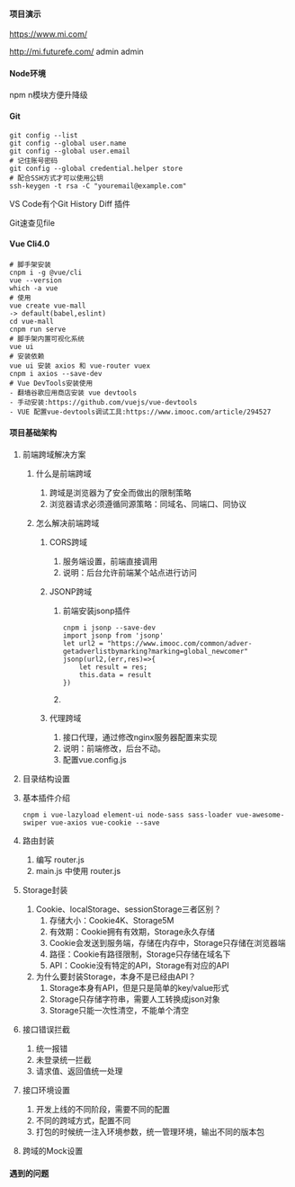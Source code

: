 #### 项目演示

 https://www.mi.com/

 http://mi.futurefe.com/   admin   admin

#### Node环境

npm n模块方便升降级

#### Git

```shell
git config --list
git config --global user.name
git config --global user.email
# 记住账号密码
git config --global credential.helper store
# 配合SSH方式才可以使用公钥
ssh-keygen -t rsa -C "youremail@example.com"
```

VS Code有个Git History Diff 插件

Git速查见file

#### Vue Cli4.0

```shell
# 脚手架安装
cnpm i -g @vue/cli
vue --version
which -a vue
# 使用
vue create vue-mall
-> default(babel,eslint)
cd vue-mall
cnpm run serve
# 脚手架内置可视化系统
vue ui
# 安装依赖
vue ui 安装 axios 和 vue-router vuex
cnpm i axios --save-dev
# Vue DevTools安装使用
- 翻墙谷歌应用商店安装 vue devtools
- 手动安装:https://github.com/vuejs/vue-devtools
- VUE 配置vue-devtools调试工具:https://www.imooc.com/article/294527
```

#### 项目基础架构

1. 前端跨域解决方案

   1. 什么是前端跨域

      1. 跨域是浏览器为了安全而做出的限制策略
      2. 浏览器请求必须遵循同源策略：同域名、同端口、同协议

   2. 怎么解决前端跨域

      1. CORS跨域

         1. 服务端设置，前端直接调用
         2. 说明：后台允许前端某个站点进行访问

      2. JSONP跨域

         1. 前端安装jsonp插件

            ```
            cnpm i jsonp --save-dev
            import jsonp from 'jsonp'
            let url2 = "https://www.imooc.com/common/adver-getadverlistbymarking?marking=global_newcomer"
            jsonp(url2,(err,res)=>{
            	let result = res;
            	this.data = result
            })
            ```

         2. 

      3. 代理跨域

         1. 接口代理，通过修改nginx服务器配置来实现
         2. 说明：前端修改，后台不动。
         3. 配置vue.config.js
   
2. 目录结构设置

3. 基本插件介绍

   ```shell
   cnpm i vue-lazyload element-ui node-sass sass-loader vue-awesome-swiper vue-axios vue-cookie --save
   ```

4. 路由封装

   1. 编写 router.js
   2. main.js 中使用 router.js

5. Storage封装

   1. Cookie、localStorage、sessionStorage三者区别？
      1. 存储大小：Cookie4K、Storage5M
      2. 有效期：Cookie拥有有效期，Storage永久存储
      3. Cookie会发送到服务端，存储在内存中，Storage只存储在浏览器端
      4. 路径：Cookie有路径限制，Storage只存储在域名下
      5. API：Cookie没有特定的API，Storage有对应的API
   2. 为什么要封装Storage，本身不是已经由API？
      1. Storage本身有API，但是只是简单的key/value形式
      2. Storage只存储字符串，需要人工转换成json对象
      3. Storage只能一次性清空，不能单个清空

6. 接口错误拦截

   1. 统一报错
   2. 未登录统一拦截
   3. 请求值、返回值统一处理

7. 接口环境设置

   1. 开发上线的不同阶段，需要不同的配置
   2. 不同的跨域方式，配置不同
   3. 打包的时候统一注入环境参数，统一管理环境，输出不同的版本包

8. 跨域的Mock设置





#### 遇到的问题

